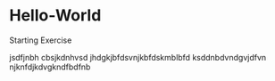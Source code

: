 # Hello-World
Starting Exercise


jsdfjnbh cbsjkdnhvsd jhdgkjbfdsvnjkbfdskmblbfd
ksddnbdvndgvjdfvn  njknfdjkdvgkndfbdfnb

